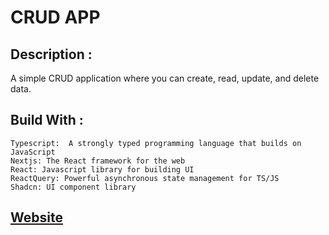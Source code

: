 # CRUD APP 

## Description :

A simple CRUD application where you can create, read, update, and delete data.

## Build With :  
    Typescript:  A strongly typed programming language that builds on JavaScript
    Nextjs: The React framework for the web
    React: Javascript library for building UI
    ReactQuery: Powerful asynchronous state management for TS/JS
    Shadcn: UI component library


## [Website](https://crud-app-abiel.vercel.app/) 
   
